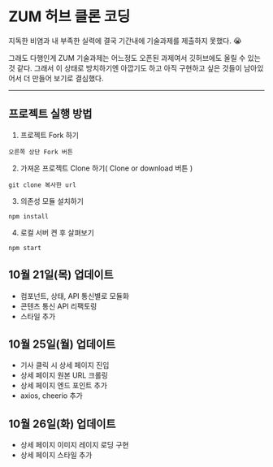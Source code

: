 # ZUM 허브 클론 코딩

지독한 비염과 내 부족한 실력에 결국 기간내에 기술과제를 제출하지 못했다. 😭

그래도 다행인게 ZUM 기술과제는 어느정도 오픈된 과제여서 깃허브에도 올릴 수 있는 것 같다. 그래서 이 상태로 방치하기엔 아깝기도 하고 아직 구현하고 싶은 것들이 남아있어서 더 만들어 보기로 결심했다.

---

## 프로젝트 실행 방법

1. 프로젝트 Fork 하기

```
오른쪽 상단 Fork 버튼
```

2. 가져온 프로젝트 Clone 하기( Clone or download 버튼 )

```shell
git clone 복사한 url
```

3. 의존성 모듈 설치하기

```shell
npm install
```

4. 로컬 서버 켠 후 살펴보기

```shell
npm start
```

## 10월 21일(목) 업데이트

- 컴포넌트, 상태, API 통신별로 모듈화
- 콘텐츠 통신 API 리팩토링
- 스타일 추가

## 10월 25일(월) 업데이트

- 기사 클릭 시 상세 페이지 진입
- 상세 페이지 원본 URL 크롤링
- 상세 페이지 엔드 포인트 추가
- axios, cheerio 추가

## 10월 26일(화) 업데이트

- 상세 페이지 이미지 레이지 로딩 구현
- 상세 페이지 스타일 추가
